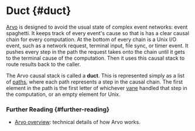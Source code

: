 # Duct {#duct}

[Arvo](arvo.md) is designed to avoid the usual state of complex event networks: event spaghetti. It keeps track of every event's cause so that is has a clear causal chain for every computation. At the bottom of every chain is a Unix I/O event, such as a network request, terminal input, file sync, or timer event. It pushes every step in the path the request takes onto the chain until it gets to the terminal cause of the computation. Then it uses this causal stack to route results back to the caller.

The Arvo causal stack is called a **duct**. This is represented simply as a list of [paths](path.md), where each path represents a step in the causal chain. The first element in the path is the first letter of whichever [vane](vane.md) handled that step in the computation, or an empty element for Unix.

### Further Reading {#further-reading}

- [Arvo overview](../system/kernel): technical details of how Arvo works.
